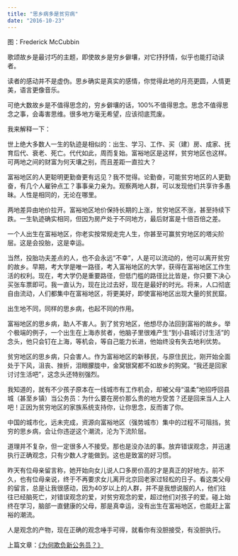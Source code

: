 ```yaml
---
title: "思乡病多是贫穷病"
date: "2016-10-23"
---
```


图：Frederick McCubbin

歌颂故乡是最讨巧的主题，即使故乡是穷乡僻壤，对它抒抒情，似乎也能打动读者。

读者的感动并不是虚伪。思乡确实是真实的感情，你觉得此地的月亮更圆，人情更美，语言更像音乐。

可绝大数故乡是不值得思念的，穷乡僻壤的话，100%不值得思念。思念不值得思念之事，会毒害思维。很多地方毫无希望，应该彻底荒废。

我来解释一下：

世上绝大多数人一生的轨迹是相似的：出生、学习、工作、买（建）房、成家、抚育后代、衰老、死亡。代代如此，周而复始。富裕地区是这样，贫穷地区也这样。可两地之间的财富为何天壤之别，而且差距一直拉大？

富裕地区的人更聪明更勤奋更有远见？我不觉得。论勤奋，可能贫穷地区的人更勤奋，有几个人雇钟点工？事事亲力亲为。观察两地人群，可以发现他们共享许多愚昧。人性是相同的，无论在哪里。

两地差异由地价拉开。富裕地区地价保持长期的上涨，贫穷地区不涨，甚至持续下跌。一生轨迹确实相同，但因为房产处于不同地方，最后财富是十倍百倍之差。

一个人出生在富裕地区，你老实按常规走完人生，你甚至可赢贫穷地区的塔尖阶层。这是会投胎，这是幸运。  

当然，投胎功夫差点的人，也不会永远“不幸”，人是可以流动的，他可以离开贫穷的故乡。早期，考大学是唯一路径，考入富裕地区的大学，获得在富裕地区工作生活的权利。现在，考大学仍是重要路径，但低门槛的路径比比皆是，你只要下决心买张车票即可。我一直认为，现在比过去好，现在是最好的时光。将来，人口彻底自由流动，人们都集中在富裕地区，将更美好，即使富裕地区出现大量的贫民窟。  

出生地不同，同样的思乡病，也起不同的作用。

富裕地区的思乡病，助人不害人。到了贫穷地区，他想尽办法回到富裕的故乡。举个极端的例子，一个出生在上海赤贫者，他脑子里很难产生“到小县城讨讨生活”的念头，他只会钉在上海，等机会，等自己能力长进，他始终没有失去地利优势。

贫穷地区的思乡病，只会害人。作为富裕地区的新移民，与原住民比，刚开始全面处于下风，沮丧、挫折，泪眼朦胧中，金窝银窝都不如故乡的狗窝。“我还是回家讨讨生活吧”，这念头还特别强烈。

我知道的，就有不少孩子原本在一线城市有工作机会，却被父母“温柔”地招呼回县城（甚至乡镇）当公务员：为什么要在房价那么贵的地方受苦？还是回来当人上人吧！正因为贫穷地区的家族系统支持你，让你思念，反而害了你。

中国的城市化，远未完成，资源向富裕地区（强势城市）集中的过程不可阻挡，贫穷的思乡病，会让你违逆这个潮流，沦为下流阶层。

道理并不复杂，但一定很多人不接受。那也是没办法的事。放弃错误观念，并迅速执行正确观念，只有少数人才能做到。这也是致富的好习惯。

昨天有位母亲留言称，她开始向女儿说人口多房价高的才是真正的好地方。前不久，也有位母亲说，终于不再要求女儿离开北京回老家过轻松的日子。看这类父母的留言，总是让我很感动，因为40岁以上的人群，并不是我想说服的人，他们往往已经脑死亡，对错误观念的爱，对贫穷观念的爱，超过他们对孩子的爱。碰上始终在学习，脑部一直健康的父母，那是真幸运，没有出生在富裕地区，也能赶上富裕的潮流。

人是观念的产物，现在正确的观念唾手可得，就看你有没胆接受，有没胆执行。

上篇文章：[《为何欺负新公务员？》](http://mp.weixin.qq.com/s?__biz=MjM5NDU0Mjk2MQ==&mid=2651622456&idx=1&sn=3c62463d505f0652ae9cbc64d5376e08&chksm=bd7e08268a09813094e5cf6fc3dfd5c36f6dc163f1a1127c8c1bf0479f8e106752c4200b67ad&scene=21#wechat_redirect)
